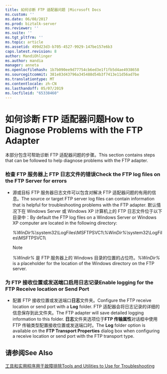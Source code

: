 ```yaml
---
title: 如何诊断 FTP 适配器问题 |Microsoft Docs
ms.custom: ''
ms.date: 06/08/2017
ms.prod: biztalk-server
ms.reviewer: ''
ms.suite: ''
ms.tgt_pltfrm: ''
ms.topic: article
ms.assetid: 499d23d3-b705-4527-9929-147be157e6b3
caps.latest.revision: 8
author: MandiOhlinger
ms.author: mandia
manager: anneta
ms.openlocfilehash: 1b7b090ee9d77754cb6ed3e1f1fb5d4ae4938658
ms.sourcegitcommit: 381e83d43796a345488d54b3f7413e11d56ad7be
ms.translationtype: MT
ms.contentlocale: zh-CN
ms.lasthandoff: 05/07/2019
ms.locfileid: "65338460"
---
```

# <a name="how-to-diagnose-problems-with-the-ftp-adapter"></a><span data-ttu-id="8a301-102">如何诊断 FTP 适配器问题</span><span class="sxs-lookup"><span data-stu-id="8a301-102">How to Diagnose Problems with the FTP Adapter</span></span>
<span data-ttu-id="8a301-103">本部分包含可帮助诊断 FTP 适配器问题的步骤。</span><span class="sxs-lookup"><span data-stu-id="8a301-103">This section contains steps that can be followed to help diagnose problems with the FTP adapter.</span></span>  
  
### <a name="check-the-ftp-log-files-on-the-ftp-server-for-errors"></a><span data-ttu-id="8a301-104">检查 FTP 服务器上 FTP 日志文件的错误</span><span class="sxs-lookup"><span data-stu-id="8a301-104">Check the FTP log files on the FTP Server for errors</span></span>  
  
- <span data-ttu-id="8a301-105">源或目标 FTP 服务器日志文件可以包含对解决 FTP 适配器问题的有用的信息。</span><span class="sxs-lookup"><span data-stu-id="8a301-105">The source or target FTP server log files can contain information that is helpful for troubleshooting problems with the FTP adapter.</span></span> <span data-ttu-id="8a301-106">默认情况下在 Windows Server 或 Windows XP 计算机上的 FTP 日志文件位于以下目录中：</span><span class="sxs-lookup"><span data-stu-id="8a301-106">By default the FTP log files on a Windows Server or Windows XP computer are located in the following directory:</span></span>  
  
   <span data-ttu-id="8a301-107"><em>%WinDir%\\</em>system32\LogFiles\MSFTPSVC1\\</span><span class="sxs-lookup"><span data-stu-id="8a301-107"><em>%WinDir%\\</em>system32\LogFiles\MSFTPSVC1\\</span></span>  
  
  > [!NOTE]
  >  <span data-ttu-id="8a301-108">*%Windir%* 是 FTP 服务器上的 Windows 目录的位置的占位符。</span><span class="sxs-lookup"><span data-stu-id="8a301-108">*%WinDir%* is a placeholder for the location of the Windows directory on the FTP server.</span></span>  
  
### <a name="enable-logging-for-the-ftp-receive-location-or-send-port"></a><span data-ttu-id="8a301-109">为 FTP 接收位置或发送端口启用日志记录</span><span class="sxs-lookup"><span data-stu-id="8a301-109">Enable logging for the FTP Receive location or Send Port</span></span>  
  
-   <span data-ttu-id="8a301-110">配置 FTP 接收位置或发送端口**日志**文件夹。</span><span class="sxs-lookup"><span data-stu-id="8a301-110">Configure the FTP receive location or send port with a **Log** folder.</span></span> <span data-ttu-id="8a301-111">FTP 适配器会将日志记录的详细的信息保存到此文件夹。</span><span class="sxs-lookup"><span data-stu-id="8a301-111">The FTP adapter will save detailed logging information to this folder.</span></span> <span data-ttu-id="8a301-112">**日志**文件夹选项位于**FTP 传输属性**对话框中使用 FTP 传输类型配置接收位置或发送端口时。</span><span class="sxs-lookup"><span data-stu-id="8a301-112">The **Log** folder option is available on the **FTP Transport Properties** dialog box when configuring a receive location or send port with the FTP transport type.</span></span>  
  
## <a name="see-also"></a><span data-ttu-id="8a301-113">请参阅</span><span class="sxs-lookup"><span data-stu-id="8a301-113">See Also</span></span>  
 [<span data-ttu-id="8a301-114">工具和实用程序用于故障排除</span><span class="sxs-lookup"><span data-stu-id="8a301-114">Tools and Utilities to Use for Troubleshooting</span></span>](../core/tools-and-utilities-to-use-for-troubleshooting.md)